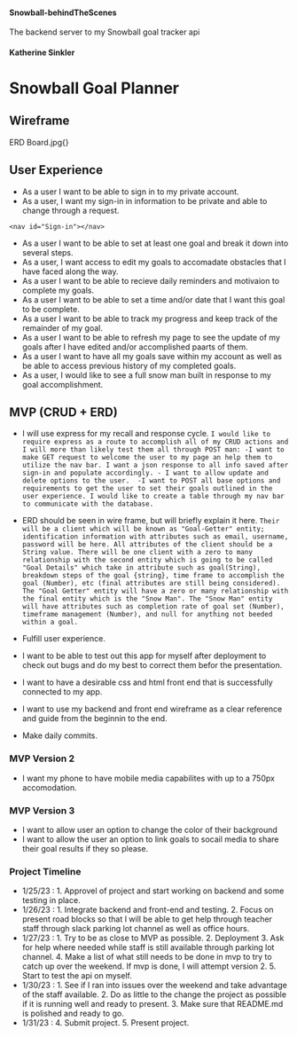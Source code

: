 #### Snowball-behindTheScenes
The backend server to my Snowball goal tracker api 

#### Katherine Sinkler

# Snowball Goal Planner

## Wireframe
ERD Board.jpg{}


## User Experience

* As a user I want to be able to sign in to my private account.
* As a user, I want my sign-in in information to be private and able to change through a request.

```<nav id="Sign-in"></nav>```

* As a user I want to be able to set at least one goal and break it down into several steps.
* As a user, I want access to edit my goals to accomadate obstacles that I have faced along the way. 
* As a user I want to be able to recieve daily reminders and motivaion to complete my goals.
* As a user I want to be able to set a time and/or date that I want this goal to be complete.
* As a user I want to be able to track my progress and keep track of the remainder of my goal.
* As a user I want to be able to refresh my page to see the update of my goals after I have edited and/or accomplished paarts of them.
* As a user I want to have all my goals save within my account as well as be able to access previous history of my completed goals.
* As a user, I would like to see a full snow man built in response to my goal accomplishment.

## MVP (CRUD + ERD)
* I will use express for my recall and response cycle.
        ``` I would like to require express as a route to accomplish all of my CRUD actions and I will more than likely test them all through POST man:
            -I want to make GET request to welcome the user to my page an help them to utilize the nav bar. I want a json response to all info saved after sign-in and populate accordingly.
            - I want to allow update and delete options to the user. 
            -I want to POST all base options and requirements to get the user to set their goals outlined in the user experience. I would like to create a table through my nav bar to communicate with the database. ```


* ERD should be seen in wire frame, but will briefly explain it here. 
        ``` Their will be a client which will be known as "Goal-Getter" entity; identification information with attributes such as email, username, password will be here. All attributes of the client should be a String value. There will be one client with a zero to many relationship with the second entity which is going to be called "Goal Details" which take in attribute such as goal(String), breakdown steps of the goal {string}, time frame to accomplish the goal (Number), etc (final attributes are still being considered). The "Goal Getter" entity will have a zero or many relationship with the final entity which is the "Snow Man".
        The "Snow Man" entity will have attributes such as completion rate of goal set (Number), timeframe management (Number), and null for anything not beeded within a goal. ```  

* Fulfill user experience.
* I want to be able to test out this app for myself after deployment to check out bugs and do my best to correct them befor the presentation. 
* I want to have a desirable css and html front end that is successfully connected to my app.
* I want to use my backend and front end wireframe as a clear reference and guide from the beginnin to the end.
* Make daily commits.


### MVP Version 2
* I want my phone to have mobile media capabilites with up to a 750px accomodation.

### MVP Version 3
* I want to allow user an option to change the color of their background
* I want to allow the user an option to link goals to socail media to share their goal results if they so please.

### Project Timeline
 * 1/25/23 : 
        1. Approvel of project and start working on backend and some testing in place.
 * 1/26/23 : 
        1. Integrate backend and front-end and testing.
        2. Focus on present road blocks so that I will be able to get help through teacher staff through slack parking lot channel as well as office hours. 
 * 1/27/23 :
        1. Try to be as close to MVP as possible.
        2. Deployment
        3. Ask for help where needed while staff is still available through parking lot channel.
        4. Make a list of what still needs to be done in mvp to try to catch up over the weekend. If mvp is done, I will attempt version 2.
        5. Start to test the api on myself.
 * 1/30/23 :
        1. See if I ran into issues over the weekend and take advantage of the staff available.
        2. Do as little to the change the project as possible if it is running well and ready to present.
        3. Make sure that README.md is polished and ready to go. 
 * 1/31/23 :
        4. Submit project.
        5. Present project.